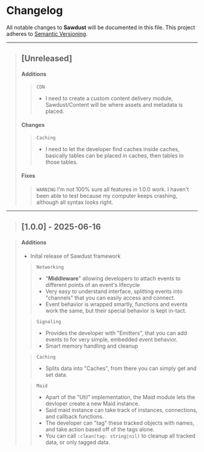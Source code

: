 # Changelog

All notable changes to **Sawdust** will be documented in this file.
This project adheres to [Semantic Versioning](https://semver.org/).

---

> ## [Unreleased]
> 
> #### Additions
>
>> `CDN`
>> - I need to create a custom content delivery module, Sawdust/Content will be where assets and metadata is placed.
>
> #### Changes
>
>> `Caching`
>> - I need to let the developer find caches inside caches, basically tables can be placed in caches, then tables in those tables.
>
> #### Fixes
>
>> `WARNING`
>> I'm not 100% sure all features in 1.0.0 work. I haven't been able to test because my computer keeps crashing, although all syntax looks right.

---

> ## [1.0.0] - 2025-06-16

> #### Additions
> - Inital release of Sawdust framework
>
>> `Networking`
>> - "**Middleware**" allowing developers to attach events to different points of an event's lifecycle
>> - Very easy to understand interface, splitting events into "channels" that you can easily access and connect.
>> - Event behavior is wrapped smartly, functions and events work the same, but their special behavior is kept in-tact.
>
>> `Signaling`
>> - Provides the developer with "Emitters", that you can add events to for very simple, embedded event behavior.
>> - Smart memory handling and cleanup
>
>> `Caching`
>> - Splits data into "Caches", from there you can simply get and set data.
>
>> `Maid`
>> - Apart of the "Util" implementation, the Maid module lets the devloper create a new Maid instance.
>> - Said maid instance can take track of instances, connections, and callback functions.
>> - The developer can "tag" these tracked objects with names, and take action based off of the tags alone.
>> - You can call `:clean(tag: string|nil)` to cleanup all tracked data, or only tagged data.